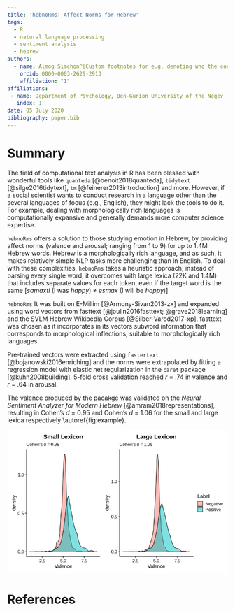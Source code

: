 ```yaml
---
title: 'hebnoRms: Affect Norms for Hebrew'
tags:
  - R
  - natural language processing
  - sentiment analysis
  - hebrew
authors:
  - name: Almog Simchon^[Custom footnotes for e.g. denoting who the corresspoinding author is can be included like this.]
    orcid: 0000-0003-2629-2913
    affiliation: "1"
affiliations:
 - name: Department of Psychology, Ben-Gurion University of the Negev
   index: 1
date: 05 July 2020
bibliography: paper.bib
---
```


# Summary

The field of computational text analysis in R has been blessed with wonderful tools like `quanteda` [@benoit2018quanteda], 
`tidytext` [@silge2016tidytext], `tm` [@feinerer2013introduction] and more.
However, if a social scientist wants to conduct research in a language other than the several languages of focus (e.g., English),
they might lack the tools to do it. For example, dealing with morphologically rich languages is computationally expansive and generally demands more computer science expertise.


`hebnoRms` offers a solution to those studying emotion in Hebrew, by providing affect 
norms (valence and arousal; ranging from 1 to 9) for up to 1.4M Hebrew words.
Hebrew is a morphologically rich language, and as such, it makes relatively simple NLP tasks more challenging than in English.
To deal with these complexities, `hebnoRms` takes a heuristic approach; instead of parsing every single word, 
it overcomes with large lexica (22K and 1.4M) that includes separate values for each token, even if the target word is the same 
[*samaxti* (I was *happy*) $\neq$ *esmax* (I will be *happy*)].

`hebnoRms` It was built on E-Millim [@Armony-Sivan2013-zx] and expanded using word vectors from fasttext [@joulin2016fasttext; @grave2018learning] and the SVLM Hebrew Wikipedia Corpus [@Silber-Varod2017-xp].
fasttext was chosen as it incorporates in its vectors subword information that corresponds to morphological inflections, suitable to morphologically rich languages.

Pre-trained vectors were extracted using `fastertext` [@bojanowski2016enriching] and the norms were extrapolated by fitting a regression model with elastic net regularization
in the `caret` package [@kuhn2008building]. 5-fold cross validation reached  *r* = .74 in valence and *r* = .64 in arousal.

The valence produced by the pacakge was validated on the *Neural Sentiment Analyzer for Modern Hebrew* [@amram2018representations], 
resulting in Cohen’s *d* = 0.95 and Cohen’s *d* = 1.06 for the small and large lexica respectively \autoref{fig:example}. 

![Package validation.\label{fig:example}](./man/figures/fig_plot.png)


# References